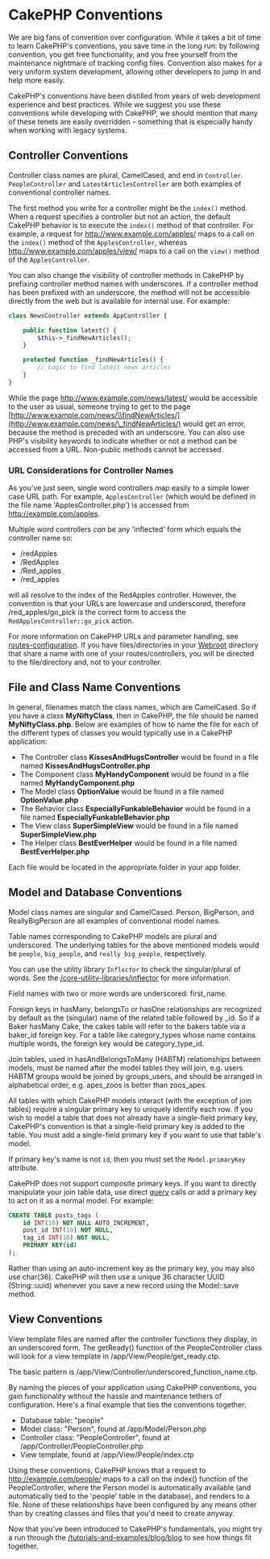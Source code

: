 # CakePHP Conventions

We are big fans of convention over configuration. While it takes a
bit of time to learn CakePHP's conventions, you save time in the
long run: by following convention, you get free functionality, and
you free yourself from the maintenance nightmare of tracking config
files. Convention also makes for a very uniform system development,
allowing other developers to jump in and help more easily.

CakePHP's conventions have been distilled from years of web
development experience and best practices. While we suggest you use
these conventions while developing with CakePHP, we should mention
that many of these tenets are easily overridden – something that is
especially handy when working with legacy systems.

## Controller Conventions

Controller class names are plural, CamelCased, and end in
`Controller`. `PeopleController` and
`LatestArticlesController` are both examples of conventional
controller names.

The first method you write for a controller might be the
`index()` method. When a request specifies a controller but not
an action, the default CakePHP behavior is to execute the
`index()` method of that controller. For example, a request for
<http://www.example.com/apples/> maps to a call on the `index()`
method of the `ApplesController`, whereas
<http://www.example.com/apples/view/> maps to a call on the
`view()` method of the `ApplesController`.

You can also change the visibility of controller methods in CakePHP
by prefixing controller method names with underscores. If a
controller method has been prefixed with an underscore, the method
will not be accessible directly from the web but is available for
internal use. For example:

``` php
class NewsController extends AppController {

    public function latest() {
        $this->_findNewArticles();
    }

    protected function _findNewArticles() {
        // Logic to find latest news articles
    }
}
```

While the page <http://www.example.com/news/latest/> would be
accessible to the user as usual, someone trying to get to the page
[http://www.example.com/news/\\findNewArticles/](http://www.example.com/news/\_findNewArticles/) would get an error,
because the method is preceded with an underscore. You can also use
PHP's visibility keywords to indicate whether or not a method can be
accessed from a URL. Non-public methods cannot be accessed.

### URL Considerations for Controller Names

As you've just seen, single word controllers map easily to a simple
lower case URL path. For example, `ApplesController` (which would
be defined in the file name 'ApplesController.php') is accessed
from <http://example.com/apples>.

Multiple word controllers *can* be any 'inflected' form which
equals the controller name so:

- /redApples
- /RedApples
- /Red_apples
- /red_apples

will all resolve to the index of the RedApples controller. However,
the convention is that your URLs are lowercase and underscored,
therefore /red_apples/go_pick is the correct form to access the
`RedApplesController::go_pick` action.

For more information on CakePHP URLs and parameter handling, see
[routes-configuration](#routes-configuration). If you have files/directories in your [Webroot](webroot.md)
directory that share a name with one of your routes/controllers, you will be
directed to the file/directory and, not to your controller.

## File and Class Name Conventions

In general, filenames match the class names, which are
CamelCased. So if you have a class **MyNiftyClass**, then in CakePHP,
the file should be named **MyNiftyClass.php**. Below are
examples of how to name the file for each of the different types of
classes you would typically use in a CakePHP application:

- The Controller class **KissesAndHugsController** would be found
  in a file named **KissesAndHugsController.php**
- The Component class **MyHandyComponent** would be found in a
  file named **MyHandyComponent.php**
- The Model class **OptionValue** would be found in a file named
  **OptionValue.php**
- The Behavior class **EspeciallyFunkableBehavior** would be found
  in a file named **EspeciallyFunkableBehavior.php**
- The View class **SuperSimpleView** would be found in a file
  named **SuperSimpleView.php**
- The Helper class **BestEverHelper** would be found in a file
  named **BestEverHelper.php**

Each file would be located in the appropriate folder in your app folder.

## Model and Database Conventions

Model class names are singular and CamelCased. Person, BigPerson,
and ReallyBigPerson are all examples of conventional model names.

Table names corresponding to CakePHP models are plural and
underscored. The underlying tables for the above mentioned models
would be `people`, `big_people`, and `really_big_people`,
respectively.

You can use the utility library `Inflector` to check the
singular/plural of words. See the
[/core-utility-libraries/inflector](core-utility-libraries/inflector.md) for more
information.

Field names with two or more words are underscored:
first_name.

Foreign keys in hasMany, belongsTo or hasOne relationships are
recognized by default as the (singular) name of the related table
followed by \_id. So if a Baker hasMany Cake, the cakes table will
refer to the bakers table via a baker_id foreign key. For a
table like category_types whose name contains multiple words,
the foreign key would be category_type_id.

Join tables, used in hasAndBelongsToMany (HABTM) relationships
between models, must be named after the model tables they will
join, e.g. users HABTM groups would be joined by groups_users, and
should be arranged in alphabetical order, e.g. apes_zoos
is better than zoos_apes.

All tables with which CakePHP models interact (with the exception
of join tables) require a singular primary key to uniquely
identify each row. If you wish to model a table that does not already have
a single-field primary key, CakePHP's convention is that a
single-field primary key is added to the table. You must add a
single-field primary key if you want to use that table's model.

If primary key's name is not `id`, then you must set the `Model.primaryKey`
attribute.

CakePHP does not support composite primary keys. If you want to
directly manipulate your join table data, use direct
[query](#model-query) calls or add a primary key to act on it
as a normal model. For example:

``` sql
CREATE TABLE posts_tags (
    id INT(10) NOT NULL AUTO_INCREMENT,
    post_id INT(10) NOT NULL,
    tag_id INT(10) NOT NULL,
    PRIMARY KEY(id)
);
```

Rather than using an auto-increment key as the primary key, you may
also use char(36). CakePHP will then use a unique 36 character UUID
(String::uuid) whenever you save a new record using the Model::save
method.

## View Conventions

View template files are named after the controller functions they
display, in an underscored form. The getReady() function of the
PeopleController class will look for a view template in
/app/View/People/get_ready.ctp.

The basic pattern is
/app/View/Controller/underscored_function_name.ctp.

By naming the pieces of your application using CakePHP conventions,
you gain functionality without the hassle and maintenance tethers
of configuration. Here's a final example that ties the conventions
together:

- Database table: "people"
- Model class: "Person", found at /app/Model/Person.php
- Controller class: "PeopleController", found at
  /app/Controller/PeopleController.php
- View template, found at /app/View/People/index.ctp

Using these conventions, CakePHP knows that a request to
<http://example.com/people/> maps to a call on the index() function
of the PeopleController, where the Person model is automatically
available (and automatically tied to the 'people' table in the
database), and renders to a file. None of these relationships have
been configured by any means other than by creating classes and
files that you'd need to create anyway.

Now that you've been introduced to CakePHP's fundamentals, you
might try a run through the
[/tutorials-and-examples/blog/blog](blog/blog.md) to see how things fit
together.
